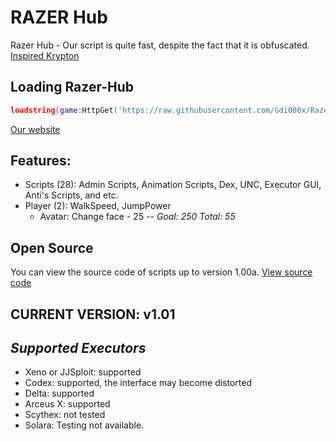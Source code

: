 # RAZER Hub
Razer Hub - Our script is quite fast, despite the fact that it is obfuscated.
[Inspired Krypton](https://github.com/RENBex6969/KryptonReload/)
## Loading Razer-Hub
```lua
loadstring(game:HttpGet('https://raw.githubusercontent.com/Gdi000x/Razer-Hub/refs/heads/main/script.lua'))()
```
[Our website](https://gdi000x.github.io/razerhub/)
## Features:
* Scripts (28):
Admin Scripts, Animation Scripts, Dex, UNC, Executor GUI, Anti's Scripts, and etc.
* Player (2): WalkSpeed, JumpPower
  * Avatar: Change face - 25
--
*Goal: 250*
  *Total: 55*
## Open Source
You can view the source code of scripts up to version 1.00a. [View source code](https://github.com/Gdi000x/Razer-Hub/blob/main/source/1.0a.lua)
## CURRENT VERSION: v1.01
## *Supported Executors*
* Xeno or JJSploit: supported
* Codex: supported, the interface may become distorted
* Delta: supported
* Arceus X: supported
* Scythex: not tested
* Solara: Testing not available.
